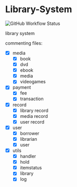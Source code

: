 # Library-System
![GitHub Workflow Status](https://img.shields.io/github/workflow/status/franklindt/Library-System/test?label=tests&style=plastic&logo=github&logoColor=lightgrey)

library system

commenting files:
- [x] media
  - [x] book
  - [x] dvd
  - [x] ebook
  - [x] media
  - [x] videogames
- [x] payment
  - [x] fee
  - [x] transaction
- [x] record
  - [x] library record
  - [x] media record
  - [x] user record
- [x] user
  - [x] borrower
  - [x] librarian
  - [x] user
- [x] utils
  - [x] handler
  - [x] hold
  - [x] itemstatus
  - [x] library
  - [x] log